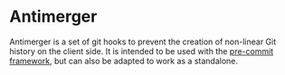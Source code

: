 # Antimerger

Antimerger is a set of git hooks to prevent the creation of non-linear Git history on the client side. It is intended to be used with the [pre-commit framework](https://pre-commit.com/), but can also be adapted to work as a standalone.
